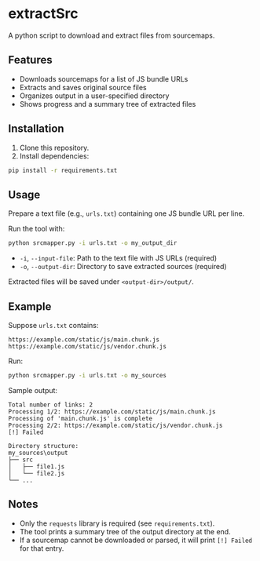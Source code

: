 # extractSrc
A python script to download and extract files from sourcemaps.

## Features
- Downloads sourcemaps for a list of JS bundle URLs
- Extracts and saves original source files
- Organizes output in a user-specified directory
- Shows progress and a summary tree of extracted files

## Installation

1. Clone this repository.
2. Install dependencies:

```sh
pip install -r requirements.txt
```

## Usage

Prepare a text file (e.g., `urls.txt`) containing one JS bundle URL per line.

Run the tool with:

```sh
python srcmapper.py -i urls.txt -o my_output_dir
```

- `-i`, `--input-file`: Path to the text file with JS URLs (required)
- `-o`, `--output-dir`: Directory to save extracted sources (required)

Extracted files will be saved under `<output-dir>/output/`.

## Example

Suppose `urls.txt` contains:
```
https://example.com/static/js/main.chunk.js
https://example.com/static/js/vendor.chunk.js
```

Run:
```sh
python srcmapper.py -i urls.txt -o my_sources
```

Sample output:
```
Total number of links: 2
Processing 1/2: https://example.com/static/js/main.chunk.js
Processing of 'main.chunk.js' is complete
Processing 2/2: https://example.com/static/js/vendor.chunk.js
[!] Failed

Directory structure:
my_sources\output
├── src
│   ├── file1.js
│   └── file2.js
└── ...
```

## Notes
- Only the `requests` library is required (see `requirements.txt`).
- The tool prints a summary tree of the output directory at the end.
- If a sourcemap cannot be downloaded or parsed, it will print `[!] Failed` for that entry.
